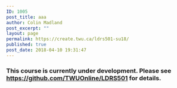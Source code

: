 ```yaml
---
ID: 1005
post_title: aaa
author: Colin Madland
post_excerpt: ""
layout: page
permalink: https://create.twu.ca/ldrs501-su18/
published: true
post_date: 2018-04-10 19:31:47
---
```

<h3>This course is currently under development. Please see <a href="https://github.com/TWUOnline/LDRS501">https://github.com/TWUOnline/LDRS501</a> for details. </h3>
